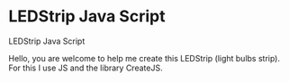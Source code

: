LEDStrip Java Script
============

LEDStrip Java Script

Hello, you are welcome to help me create this LEDStrip (light bulbs strip).
For this I use JS and the library CreateJS.

